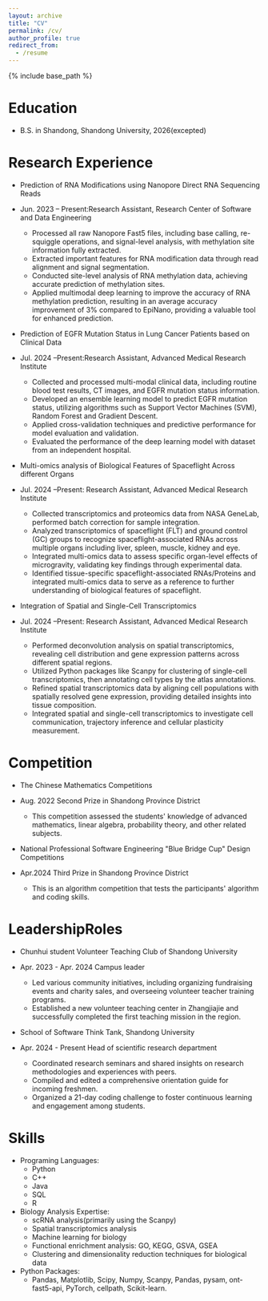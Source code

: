 ```yaml
---
layout: archive
title: "CV"
permalink: /cv/
author_profile: true
redirect_from:
  - /resume
---
```


{% include base_path %}

Education
======

* B.S. in Shandong, Shandong University, 2026(excepted)

Research Experience
======
* Prediction of RNA Modifications using Nanopore Direct RNA Sequencing Reads
* Jun. 2023 – Present:Research Assistant, Research Center of Software and Data Engineering
  * Processed all raw Nanopore Fast5 files, including base calling, re-squiggle operations, and signal-level analysis, with methylation site information fully extracted.
  * Extracted important features for RNA modification data through read alignment and signal segmentation.
  * Conducted site-level analysis of RNA methylation data, achieving accurate prediction of methylation sites.
  * Applied multimodal deep learning to improve the accuracy of RNA methylation prediction, resulting in an average accuracy improvement of 3% compared to EpiNano, providing a valuable tool for enhanced prediction.

* Prediction of EGFR Mutation Status in Lung Cancer Patients based on Clinical Data 
* Jul. 2024 –Present:Research Assistant, Advanced Medical Research Institute
  * Collected and processed multi-modal clinical data, including routine blood test results, CT images, and EGFR mutation status information.
  * Developed an ensemble learning model to predict EGFR mutation status, utilizing algorithms such as Support Vector Machines (SVM), Random Forest and Gradient Descent.
  * Applied cross-validation techniques and predictive performance for model evaluation and validation.
  * Evaluated the performance of the deep learning model with dataset from an independent hospital.

* Multi-omics analysis of Biological Features of Spaceflight Across different Organs 
* Jul. 2024 –Present: Research Assistant, Advanced Medical Research Institute
  * Collected transcriptomics and proteomics data from NASA GeneLab, performed batch correction for sample integration.
  * Analyzed transcriptomics of spaceflight (FLT) and ground control (GC) groups to recognize spaceflight-associated RNAs across multiple organs including liver, spleen, muscle, kidney and eye.
  * Integrated multi-omics data to assess specific organ-level effects of microgravity, validating key findings through experimental data.
  * Identified tissue-specific spaceflight-associated RNAs/Proteins and integrated multi-omics data to serve as a reference to further understanding of biological features of spaceflight.

* Integration of Spatial and Single-Cell Transcriptomics  
* Jul. 2024 –Present: Research Assistant, Advanced Medical Research Institute
  * Performed deconvolution analysis on spatial transcriptomics, revealing cell distribution and gene expression patterns across different spatial regions.
  * Utilized Python packages like Scanpy for clustering of single-cell transcriptomics, then annotating cell types by the atlas annotations.
  * Refined spatial transcriptomics data by aligning cell populations with spatially resolved gene expression, providing detailed insights into tissue composition.
  * Integrated spatial and single-cell transcriptomics to investigate cell communication, trajectory inference and cellular plasticity measurement.

Competition   
======
* The Chinese Mathematics Competitions 
* Aug. 2022       Second Prize in Shandong Province District
  * This competition assessed the students' knowledge of advanced mathematics, linear algebra, probability theory, and other related subjects.
 

* National Professional Software Engineering "Blue Bridge Cup" Design Competitions   
* Apr.2024        Third Prize in Shandong Province District
  * This is an algorithm competition that tests the participants' algorithm and coding skills.

LeadershipRoles
======
* Chunhui student Volunteer Teaching Club of Shandong University   
* Apr. 2023 - Apr. 2024      Campus leader 
  * Led various community initiatives, including organizing fundraising events and charity sales, and overseeing volunteer teacher training programs.
  * Established a new volunteer teaching center in Zhangjiajie and successfully completed the first teaching mission in the region.

* School of Software Think Tank, Shandong University
* Apr. 2024 - Present      Head of scientific research department
  * Coordinated research seminars and shared insights on research methodologies and experiences with peers.
  * Compiled and edited a comprehensive orientation guide for incoming freshmen.
  * Organized a 21-day coding challenge to foster continuous learning and engagement among students.

Skills
======
* Programing Languages:  
  * Python
  * C++
  * Java
  * SQL
  * R
* Biology Analysis Expertise:
  * scRNA analysis(primarily using the Scanpy)
  * Spatial transcriptomics analysis
  * Machine learning for biology
  * Functional enrichment analysis: GO, KEGG, GSVA, GSEA
  * Clustering and dimensionality reduction techniques for biological data
* Python Packages:
  * Pandas, Matplotlib, Scipy, Numpy, Scanpy, Pandas, pysam, ont-fast5-api, PyTorch, cellpath, Scikit-learn.

